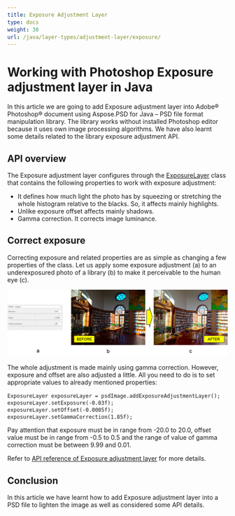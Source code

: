 ```yaml
---
title: Exposure Adjustment Layer
type: docs
weight: 30
url: /java/layer-types/adjustment-layer/exposure/
---
```


# Working with Photoshop Exposure adjustment layer in Java

In this article we are going to add Exposure adjustment layer into Adobe® Photoshop® document using Aspose.PSD for Java – PSD file format manipulation library. The library works without installed Photoshop editor because it uses own image processing algorithms. We have also learnt some details related to the library exposure adjustment API.

## API overview

The Exposure adjustment layer configures through the [ExposureLayer](https://apireference.aspose.com/psd/java/com.aspose.psd.fileformats.psd.layers.adjustmentlayers/exposurelayer) class that contains the following properties to work with exposure adjustment:

- It defines how much light the photo has by squeezing or stretching the whole histogram relative to the blacks. So, it affects mainly highlights.
- Unlike exposure offset affects mainly shadows.
- Gamma correction. It corrects image luminance.

## Correct exposure

Correcting exposure and related properties are as simple as changing a few properties of the class. Let us apply some exposure adjustment (a) to an underexposured photo of a library (b) to make it perceivable to the human eye (c).

![Exposure Adjustment Layer Example](exposure-adjustment-layer-figure-1.png)

The whole adjustment is made mainly using gamma correction. However, exposure and offset are also adjusted a little. All you need to do is to set appropriate values to already mentioned properties:

    ExposureLayer exposureLayer = psdImage.addExposureAdjustmentLayer();
    exposureLayer.setExposure(-0.03f);
    exposureLayer.setOffset(-0.0005f);
    exposureLayer.setGammaCorrection(1.85f);

Pay attention that exposure must be in range from -20.0 to 20.0, offset value must be in range from -0.5 to 0.5 and the range of value of gamma correction must be between 9.99 and 0.01.

Refer to [API reference of Exposure adjustment layer](https://apireference.aspose.com/psd/java/com.aspose.psd.fileformats.psd.layers.adjustmentlayers/ExposureLayer) for more details.

## Conclusion

In this article we have learnt how to add Exposure adjustment layer into a PSD file to lighten the image as well as considered some API details.